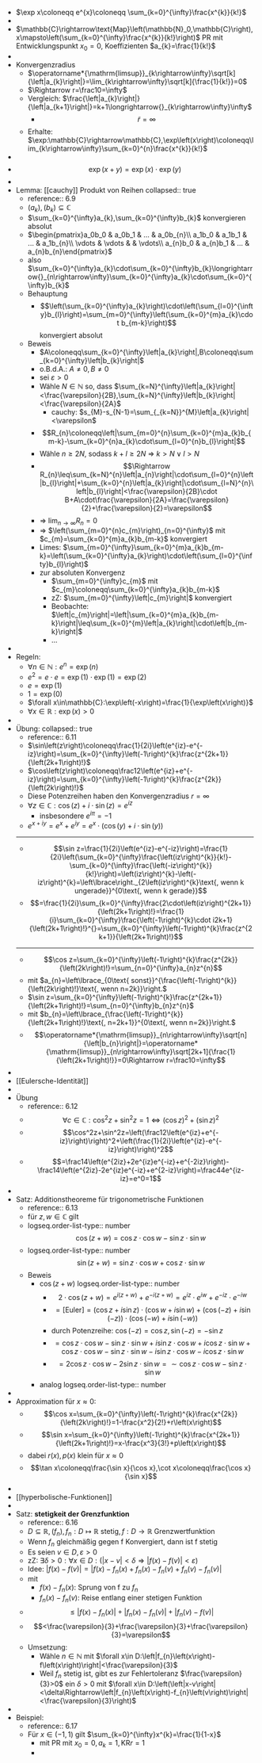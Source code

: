 - $\exp x\coloneqq e^{x}\coloneqq \sum_{k=0}^{\infty}\frac{x^{k}}{k!}$
-
- $\mathbb{C}\rightarrow\text{Map}\left(\mathbb{N}_0,\mathbb{C}\right),x\mapsto\left(\sum_{k=0}^{\infty}\frac{x^{k}}{k!}\right)$ PR mit Entwicklungspunkt $x_0=0$, Koeffizienten $a_{k}=\frac{1}{k!}$
-
- Konvergenzradius
	- $\operatorname*{\mathrm{limsup}}_{k\rightarrow\infty}\sqrt[k]{\left|a_{k}\right|}=\lim_{k\rightarrow\infty}\sqrt[k]{\frac{1}{k!}}=0$
	- $\Rightarrow r=\frac10=\infty$
	- Vergleich: $\frac{\left|a_{k}\right|}{\left|a_{k+1}\right|}=k+1\longrightarrow{}_{k\rightarrow\infty}\infty$
		- $$\tilde{r}=\infty$$
	- Erhalte: $\exp:\mathbb{C}\rightarrow\mathbb{C},\exp\left(x\right)\coloneqq\lim_{k\rightarrow\infty}\sum_{k=0}^{n}\frac{x^{k}}{k!}$
-
- $$\exp\left(x+y\right)=\exp\left(x\right)\cdot\exp\left(y\right)$$
-
- Lemma: [[cauchy]] Produkt von Reihen
  collapsed:: true
	- reference:: 6.9
	- $\left(a_{k}\right),\left(b_{k}\right)\subseteq\mathbb{C}$
	- $\sum_{k=0}^{\infty}a_{k},\sum_{k=0}^{\infty}b_{k}$ konvergieren absolut
	- $\begin{pmatrix}a_0b_0 & a_0b_1 & ... & a_0b_{n}\\ a_1b_0 & a_1b_1 & ... & a_1b_{n}\\ \vdots & \vdots &  & \vdots\\ a_{n}b_0 & a_{n}b_1 & ... & a_{n}b_{n}\end{pmatrix}$
	- also $\sum_{k=0}^{\infty}a_{k}\cdot\sum_{k=0}^{\infty}b_{k}\longrightarrow{}_{n\rightarrow\infty}\sum_{k=0}^{\infty}a_{k}\cdot\sum_{k=0}^{\infty}b_{k}$
	- Behauptung
		- $$\left(\sum_{k=0}^{\infty}a_{k}\right)\cdot\left(\sum_{l=0}^{\infty}b_{l}\right)=\sum_{m=0}^{\infty}\left(\sum_{k=0}^{m}a_{k}\cdot b_{m-k}\right)$$ konvergiert absolut
	- Beweis
		- $A\coloneqq\sum_{k=0}^{\infty}\left|a_{k}\right|,B\coloneqq\sum_{k=0}^{\infty}\left|b_{k}\right|$
		- o.B.d.A.: $A\neq0,B\neq0$
		- sei $\varepsilon>0$
		- Wähle $N\in\mathbb{N}$ so, dass $\sum_{k=N}^{\infty}\left|a_{k}\right|<\frac{\varepsilon}{2B},\sum_{k=N}^{\infty}\left|b_{k}\right|<\frac{\varepsilon}{2A}$
			- cauchy: $s_{M}-s_{N-1}=\sum_{_{k=N}}^{M}\left|a_{k}\right|<\varepsilon$
		- $$R_{n}\coloneqq\left|\sum_{m=0}^{n}\sum_{k=0}^{m}a_{k}b_{m-k}-\sum_{k=0}^{n}a_{k}\cdot\sum_{l=0}^{n}b_{l}\right|$$
		- Wähle $n\geq2N$, sodass $k+l\geq2N$ => $k>N\lor l>N$
		- $$\Rightarrow R_{n}\leq\sum_{k=N}^{n}\left|a_{n}\right|\cdot\sum_{l=0}^{n}\left|b_{l}\right|+\sum_{k=0}^{n}\left|a_{k}\right|\cdot\sum_{l=N}^{n}\left|b_{l}\right|<\frac{\varepsilon}{2B}\cdot B+A\cdot\frac{\varepsilon}{2A}=\frac{\varepsilon}{2}+\frac{\varepsilon}{2}=\varepsilon$$
		- => $\lim_{n\rightarrow\infty}R_{n}=0$
		- => $\left(\sum_{m=0}^{n}c_{m}\right)_{n=0}^{\infty}$ mit $c_{m}=\sum_{k=0}^{m}a_{k}b_{m-k}$ konvergiert
		- Limes: $\sum_{m=0}^{\infty}\sum_{k=0}^{m}a_{k}b_{m-k}=\left(\sum_{k=0}^{\infty}a_{k}\right)\cdot\left(\sum_{l=0}^{\infty}b_{l}\right)$
		- zur absoluten Konvergenz
			- $\sum_{m=0}^{\infty}c_{m}$ mit $c_{m}\coloneqq\sum_{k=0}^{\infty}a_{k}b_{m-k}$
			- zZ: $\sum_{m=0}^{\infty}\left|c_{m}\right|$ konvergiert
			- Beobachte: $\left|c_{m}\right|=\left|\sum_{k=0}^{m}a_{k}b_{m-k}\right|\leq\sum_{k=0}^{m}\left|a_{k}\right|\cdot\left|b_{m-k}\right|$
			- ...
-
- Regeln:
	- $\forall n\in\mathbb{N}:e^{n}=\exp\left(n\right)$
	- $e^2=e\cdot e=\exp\left(1\right)\cdot\exp\left(1\right)=\exp\left(2\right)$
	- $e=\exp\left(1\right)$
	- $1=\exp\left(0\right)$
	- $\forall x\in\mathbb{C}:\exp\left(-x\right)=\frac{1}{\exp\left(x\right)}$
	- $\forall x\in\mathbb{R}:\exp\left(x\right)>0$
-
- Übung:
  collapsed:: true
	- reference:: 6.11
	- $\sin\left(z\right)\coloneqq\frac{1}{2i}\left(e^{iz}-e^{-iz}\right)=\sum_{k=0}^{\infty}\left(-1\right)^{k}\frac{z^{2k+1}}{\left(2k+1\right)!}$
	- $\cos\left(z\right)\coloneqq\frac12\left(e^{iz}+e^{-iz}\right)=\sum_{k=0}^{\infty}\left(-1\right)^{k}\frac{z^{2k}}{\left(2k\right)!}$
	- Diese Potenzreihen haben den Konvergenzradius $r=\infty$
	- $\forall z\in\mathbb{C}:\cos\left(z\right)+i\cdot\sin\left(z\right)=e^{iz}$
		- insbesondere $e^{i\pi}=-1$
	- $e^{x+iy}=e^{x}+e^{iy}=e^{x}\cdot\left(\cos\left(y\right)+i\cdot\sin\left(y\right)\right)$
	- ---
	- $$\sin z=\frac{1}{2i}\left(e^{iz}-e^{-iz}\right)=\frac{1}{2i}\left(\sum_{k=0}^{\infty}\frac{\left(iz\right)^{k}}{k!}-\sum_{k=0}^{\infty}\frac{\left(-iz\right)^{k}}{k!}\right)=\left(iz\right)^{k}-\left(-iz\right)^{k}=\left\lbrace\right._{2\left(iz\right)^{k}\text{, wenn k ungerade}}^{0\text{, wenn k gerade}}$$
	- $$=\frac{1}{2i}\sum_{k=0}^{\infty}\frac{2\cdot\left(iz\right)^{2k+1}}{\left(2k+1\right)!}=\frac{1}{i}\sum_{k=0}^{\infty}\frac{\left(-1\right)^{k}\cdot i2k+1}{\left(2k+1\right)!}^{}=\sum_{k=0}^{\infty}\left(-1\right)^{k}\frac{z^{2k+1}}{\left(2k+1\right)!}$$
	- ---
	- $$\cos z=\sum_{k=0}^{\infty}\left(-1\right)^{k}\frac{z^{2k}}{\left(2k\right)!}=\sum_{n=0}^{\infty}a_{n}z^{n}$$
	- mit $a_{n}=\left\lbrace_{0\text{ sonst}}^{\frac{\left(-1\right)^{k}}{\left(2k\right)!}\text{, wenn n=2k}}\right.$
	- $\sin z=\sum_{k=0}^{\infty}\left(-1\right)^{k}\frac{z^{2k+1}}{\left(2k+1\right)!}=\sum_{n=0}^{\infty}b_{n}z^{n}$
	- mit $b_{n}=\left\lbrace_{\frac{\left(-1\right)^{k}}{\left(2k+1\right)!}\text{, n=2k+1}}^{0\text{, wenn n=2k}}\right.$
	- $$\operatorname*{\mathrm{limsup}}_{n\rightarrow\infty}\sqrt[n]{\left|b_{n}\right|}=\operatorname*{\mathrm{limsup}}_{n\rightarrow\infty}\sqrt[2k+1]{\frac{1}{\left(2k+1\right)!}}=0\Rightarrow r=\frac10=\infty$$
-
- [[Eulersche-Identität]]
-
- Übung
	- reference:: 6.12
	- $$\forall c\in\mathbb{C}_{}:\cos^2z+\sin^2z=1\Leftrightarrow\left(\cos z\right)^2+\left(\sin z\right)^2$$
	- $$\cos^2z+\sin^2z=\left(\frac12\left(e^{iz}+e^{-iz}\right)\right)^2+\left(\frac{1}{2i}\left(e^{iz}-e^{-iz}\right)\right)^2$$
	- $$=\frac14\left(e^{2iz}+2e^{iz}e^{-iz}+e^{-2iz}\right)-\frac14\left(e^{2iz}-2e^{iz}e^{-iz}+e^{2-iz}\right)=\frac44e^{iz-iz}=e^0=1$$
-
- Satz: Additionstheoreme für trigonometrische Funktionen
	- reference:: 6.13
	- für $z,w\in\mathbb{C}_{}$ gilt
	- logseq.order-list-type:: number
	  $$\cos\left(z+w\right)=\cos z\cdot\cos w-\sin z\cdot\sin w$$
	- logseq.order-list-type:: number
	  $$\sin\left(z+w\right)=\sin z\cdot\cos w+\cos z\cdot\sin w$$
	- Beweis
		- $\cos\left(z+w\right)$
		  logseq.order-list-type:: number
			- $$2\cdot\cos\left(z+w\right)=e^{i\left(z+w\right)}+e^{-i\left(z+w\right)}=e^{iz}\cdot e^{iw}+e^{-iz}\cdot e^{-iw}$$
			- $$=\left\lbrack\text{Euler}\right\rbrack=\left(\cos z+i\sin z\right)\cdot\left(\cos w+i\sin w\right)+\left(\cos\left(-z\right)+i\sin\left(-z\right)\right)\cdot\left(\cos\left(-w\right)+i\sin\left(-w\right)\right)$$
			- durch Potenzreihe: $\cos\left(-z\right)=\cos z,\sin\left(-z\right)=-\sin z$
			- $$=\cos z\cdot\cos w-\sin z\cdot\sin w+i\sin z\cdot\cos w+i\cos z\cdot\sin w+\cos z\cdot\cos w-\sin z\cdot\sin w-i\sin z\cdot\cos w-i\cos z\cdot\sin w$$
			- $$=2\cos z\cdot\cos w-2\sin z\cdot\sin w=\sim\cos z\cdot\cos w-\sin z\cdot\sin w$$
		- analog
		  logseq.order-list-type:: number
-
- Approximation für $x\approx0:$
	- $$\cos x=\sum_{k=0}^{\infty}\left(-1\right)^{k}\frac{x^{2k}}{\left(2k\right)!}=1-\frac{x^2}{2!}+r\left(x\right)$$
	- $$\sin x=\sum_{k=0}^{\infty}\left(-1\right)^{k}\frac{x^{2k+1}}{\left(2k+1\right)!}=x-\frac{x^3}{3!}+p\left(x\right)$$
	- dabei $r\left(x\right),p\left(x\right)$ klein für $x\approx0$
	- $$\tan x\coloneqq\frac{\sin x}{\cos x},\cot x\coloneqq\frac{\cos x}{\sin x}$$
-
- [[hyperbolische-Funktionen]]
-
- Satz: **stetigkeit der Grenzfunktion**
	- reference:: 6.16
	- $D\subseteq\mathbb{R},\left(f_{n}\right),f_{n}:D\mapsto\mathbb{R}$ stetig$, f:D\rightarrow\mathbb{R}$ Grenzwertfunktion
	- Wenn $f_{n}$ gleichmäßig gegen f Konvergiert, dann ist f stetig
	- Es seien $v\in D,\varepsilon>0$
	- zZ: $\exists\delta>0:\forall x\in D:\left(\left|x-v\right|<\delta\Rightarrow\left|f\left(x\right)-f\left(v\right)\right|<\varepsilon\right)$
	- Idee: $\left|f\left(x\right)-f\left(v\right)\right|=\left|f\left(x\right)-f_{n}\left(x\right)+f_{n}\left(x\right)-f_{n}\left(v\right)+f_{n}\left(v\right)-f_{n}\left(v\right)\right|$
	- mit
		- $f\left(x\right)-f_{n}\left(x\right)$: Sprung von f zu $f_{n}$
		- $f_{n}\left(x\right)-f_{n}\left(v\right)$: Reise entlang einer stetigen Funktion
	- $$\leq\left|f\left(x\right)-f_{n}\left(x\right)\right|+\left|f_{n}\left(x\right)-f_{n}\left(v\right)\right|+\left|f_{n}\left(v\right)-f\left(v\right)\right|$$
	- $$<\frac{\varepsilon}{3}+\frac{\varepsilon}{3}+\frac{\varepsilon}{3}=\varepsilon$$
	- Umsetzung:
		- Wähle $n\in\mathbb{N}$ mit $\forall x\in D:\left|f_{n}\left(x\right)-f\left(x\right)\right|<\frac{\varepsilon}{3}$
		- Weil $f_{n}$ stetig ist, gibt es zur Fehlertoleranz $\frac{\varepsilon}{3}>0$ ein $\delta>0$ mit
		  $\forall x\in D:\left(\left|x-v\right|<\delta\Rightarrow\left|f_{n}\left(x\right)-f_{n}\left(v\right)\right|<\frac{\varepsilon}{3}\right)$
-
- Beispiel:
	- reference:: 6.17
	- Für $x\in\left(-1,1\right)$ gilt $\sum_{k=0}^{\infty}x^{k}=\frac{1}{1-x}$
		- mit PR mit $x_0=0,a_{k}=1,\text{KR}r=1$
		-